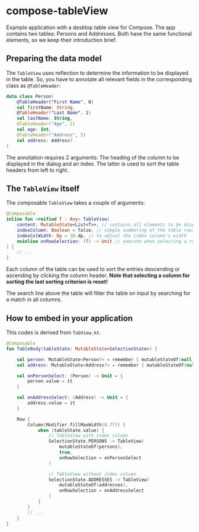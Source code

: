 # compose-tableView

Example application with a desktop table view for Compose. The app contains 
two tables: Persons and Addresses. Both have the same functional elements, 
so we keep their introduction brief.

## Preparing the data model

The `TableView` uses reflection to determine the information to be displayed 
in the table. So, you have to annotate all relevant fields in the 
corresponding class as `@TableHeader`:

```kotlin
data class Person(
    @TableHeader("First Name", 0)
    val firstName: String,
    @TableHeader("Last Name", 1)
    val lastName: String,
    @TableHeader("Age", 2)
    val age: Int,
    @TableHeader("Address", 3)
    val address: Address?
)
```

The annotation requires 2 arguments: The heading of the column to be 
displayed in the dialog and an index. The latter is used to sort the table 
headers from left to right.

## The `TableView` itself

The composable `TableView` takes a couple of arguments:

```kotlin
@Composable
inline fun <reified T : Any> TableView(
    content: MutableState<List<T>>, // contains all elements to be displayed
    indexColumn: Boolean = false, // simple numbering of the table rows
    indexColWidth: Dp = 30.dp, // to adjust the index column's width
    noinline onRowSelection: (T) -> Unit // execute when selecting a row
) {
    // ...
}
```

Each column of the table can be used to sort the entries descending or 
ascending by clicking the column header. **Note that selecting a column for 
sorting the last sorting criterion is reset!**

The search line above the table will filter the table on input by searching 
for a match in all columns.

## How to embed in your application

This codes is derived from `TabView.kt`. 

```kotlin
@Composable
fun TableBody(tableState: MutableState<SelectionState>) {

    val person: MutableState<Person?> = remember { mutableStateOf(null) }
    val address: MutableState<Address?> = remember { mutableStateOf(null) }

    val onPersonSelect: (Person) -> Unit = {
        person.value = it
    }

    val onAddressSelect: (Address) -> Unit = {
        address.value = it
    }

    Row {
        Column(Modifier.fillMaxWidth(0.7f)) {
            when (tableState.value) {
                // TableView with index column
                SelectionState.PERSONS -> TableView(
                    mutableStateOf(persons),
                    true,
                    onRowSelection = onPersonSelect
                )

                // TableView without index column
                SelectionState.ADDRESSES -> TableView(
                    mutableStateOf(addresses),
                    onRowSelection = onAddressSelect
                )
            }
        }
        // ...
    }
}
```
